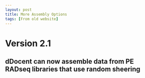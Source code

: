 ```yaml
---
layout: post
title: More Assembly Options
tags: [From old website]
---
```


# Version 2.1

## dDocent can now assemble data from PE RADseq libraries that use random sheering

